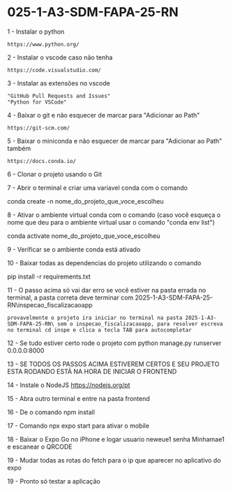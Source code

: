 # 025-1-A3-SDM-FAPA-25-RN

1 - Instalar o python

```
https://www.python.org/
```

2 - Instalar o vscode caso não tenha

```
https://code.visualstudio.com/
```

3 - Instalar as extensões no vscode

```
"GitHub Pull Requests and Issues"
"Python for VSCode"
```

4 - Baixar o git e não esquecer de marcar para "Adicionar ao Path"

```
https://git-scm.com/
```

5 - Baixar o miniconda e não esquecer de marcar para "Adicionar ao Path" também

```
https://docs.conda.io/
```

6 - Clonar o projeto usando o Git

7 - Abrir o terminal e criar uma variavel conda com o comando

conda create -n nome_do_projeto_que_voce_escolheu

8 - Ativar o ambiente virtual conda com o comando (caso você esqueça o nome que deu para o ambiente virtual usar o comando "conda env list")

conda activate nome_do_projeto_que_voce_escolheu

9 - Verificar se o ambiente conda está ativado

10 - Baixar todas as dependencias do projeto utilizando o comando

pip install -r requirements.txt

11 - O passo acima só vai dar erro se você estiver na pasta errada no terminal, a pasta correta deve terminar com 2025-1-A3-SDM-FAPA-25-RN\inspecao_fiscalizacaoapp

    provavelmente o projeto ira iniciar no terminal na pasta 2025-1-A3-SDM-FAPA-25-RN\ sem o inspecao_fiscalizacaoapp, para resolver escreva no terminal cd inspe e clica a tecla TAB para autocompletar

12 - Se tudo estiver certo rode o projeto com python manage.py runserver 0.0.0.0:8000

13 - SE TODOS OS PASSOS ACIMA ESTIVEREM CERTOS E SEU PROJETO ESTA RODANDO ESTÁ NA HORA DE INICIAR O FRONTEND

14 - Instale o NodeJS https://nodejs.org/pt

15 - Abra outro terminal e entre na pasta frontend

16 - De o comando npm install

17 - Comando npx expo start para ativar o mobile

18 - Baixar o Expo Go no iPhone e logar usuario neweue1 senha Minhamae1 e escanear o QRCODE

19 - Mudar todas as rotas do fetch para o ip que aparecer no aplicativo do expo

19 - Pronto só testar a aplicação
